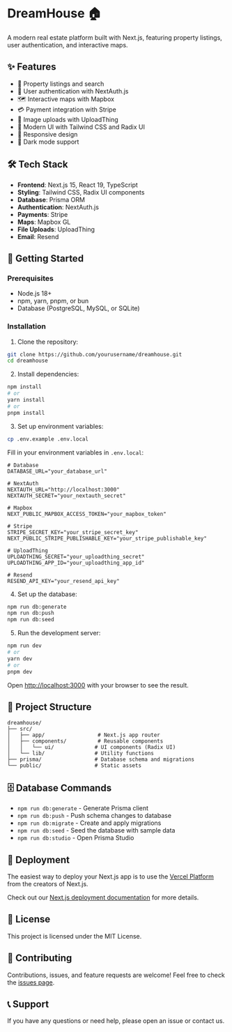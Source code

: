 # DreamHouse 🏠

A modern real estate platform built with Next.js, featuring property listings, user authentication, and interactive maps.

## ✨ Features

- 🏡 Property listings and search
- 🔐 User authentication with NextAuth.js
- 🗺️ Interactive maps with Mapbox
- 💳 Payment integration with Stripe
- 📸 Image uploads with UploadThing
- 🎨 Modern UI with Tailwind CSS and Radix UI
- 📱 Responsive design
- 🌙 Dark mode support

## 🛠️ Tech Stack

- **Frontend**: Next.js 15, React 19, TypeScript
- **Styling**: Tailwind CSS, Radix UI components
- **Database**: Prisma ORM
- **Authentication**: NextAuth.js
- **Payments**: Stripe
- **Maps**: Mapbox GL
- **File Uploads**: UploadThing
- **Email**: Resend

## 🚀 Getting Started

### Prerequisites

- Node.js 18+
- npm, yarn, pnpm, or bun
- Database (PostgreSQL, MySQL, or SQLite)

### Installation

1. Clone the repository:

```bash
git clone https://github.com/yourusername/dreamhouse.git
cd dreamhouse
```

2. Install dependencies:

```bash
npm install
# or
yarn install
# or
pnpm install
```

3. Set up environment variables:

```bash
cp .env.example .env.local
```

Fill in your environment variables in `.env.local`:

```env
# Database
DATABASE_URL="your_database_url"

# NextAuth
NEXTAUTH_URL="http://localhost:3000"
NEXTAUTH_SECRET="your_nextauth_secret"

# Mapbox
NEXT_PUBLIC_MAPBOX_ACCESS_TOKEN="your_mapbox_token"

# Stripe
STRIPE_SECRET_KEY="your_stripe_secret_key"
NEXT_PUBLIC_STRIPE_PUBLISHABLE_KEY="your_stripe_publishable_key"

# UploadThing
UPLOADTHING_SECRET="your_uploadthing_secret"
UPLOADTHING_APP_ID="your_uploadthing_app_id"

# Resend
RESEND_API_KEY="your_resend_api_key"
```

4. Set up the database:

```bash
npm run db:generate
npm run db:push
npm run db:seed
```

5. Run the development server:

```bash
npm run dev
# or
yarn dev
# or
pnpm dev
```

Open [http://localhost:3000](http://localhost:3000) with your browser to see the result.

## 📁 Project Structure

```
dreamhouse/
├── src/
│   ├── app/                 # Next.js app router
│   ├── components/          # Reusable components
│   │   └── ui/             # UI components (Radix UI)
│   └── lib/                # Utility functions
├── prisma/                 # Database schema and migrations
└── public/                 # Static assets
```

## 🗄️ Database Commands

- `npm run db:generate` - Generate Prisma client
- `npm run db:push` - Push schema changes to database
- `npm run db:migrate` - Create and apply migrations
- `npm run db:seed` - Seed the database with sample data
- `npm run db:studio` - Open Prisma Studio

## 🚀 Deployment

The easiest way to deploy your Next.js app is to use the [Vercel Platform](https://vercel.com/new?utm_medium=default-template&filter=next.js&utm_source=create-next-app&utm_campaign=create-next-app-readme) from the creators of Next.js.

Check out our [Next.js deployment documentation](https://nextjs.org/docs/app/building-your-application/deploying) for more details.

## 📝 License

This project is licensed under the MIT License.

## 🤝 Contributing

Contributions, issues, and feature requests are welcome! Feel free to check the [issues page](../../issues).

## 📞 Support

If you have any questions or need help, please open an issue or contact us.
